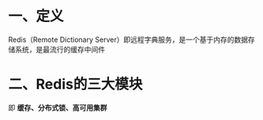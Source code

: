 # 一、定义
Redis（Remote Dictionary Server）即远程字典服务，是一个基于内存的数据存储系统，是最流行的缓存中间件

# 二、Redis的三大模块
即 **缓存、分布式锁、高可用集群**
